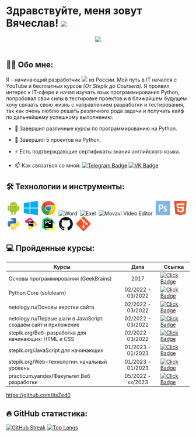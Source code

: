 # Здравствуйте, меня зовут Вячеслав! <img src="https://media.giphy.com/media/hvRJCLFzcasrR4ia7z/giphy.gif" width="30px"/>

<div id="header" align="center">
  <img src="https://media.giphy.com/media/WSBeyxvC1jH496xQGA/giphy.gif" width="500"/>
</div>

<img src="https://komarev.com/ghpvc/?username=nva2810&style=flat-square&color=blue" alt=""/>

## :man_technologist: Обо мне:
Я - начинающий разработчик <img src="https://media.giphy.com/media/WUlplcMpOCEmTGBtBW/giphy.gif" width="30"> из России. Мой путь в IT начался с YouTube и бесплатных курсов _(От Stepik до Coursera)_. Я проявил интерес к IT-сфере и начал изучать язык программирования Python, попробовал свои силы в тестировке проектов и в ближайшем будущем хочу связать свою жизнь с направлением разработки и тестирования, так как очень люблю решать различного рода задачи и получать кайф по дальнейшему успешному выполнению.

- :seedling: Завершил различные курсы по программированию на Python.

- :telescope: Завершил 5 проектов на Python.

- :zap: Есть подтверждающие сертификаты знания английского языка.

- :mailbox: Как связаться со мной: [![Telegram Badge](https://img.shields.io/badge/-Telegram-blue?style=flat&logo=Telegram&logoColor=white)](https://t.me/nva2810) [![VK Badge](https://img.shields.io/badge/-VK-blue?style=flat&logo=VK&logoColor=white)](https://vk.com/nva2810)

## :hammer_and_wrench: Технологии и инструменты:
<div>
  <img src="https://github.com/devicons/devicon/blob/master/icons/android/android-original.svg" title="Android" alt="Android" width="40" height="40"/>&nbsp;
  <img src="https://github.com/devicons/devicon/blob/master/icons/windows8/windows8-original.svg" title="Windows" alt="Windows" width="40" height="40"/>&nbsp;
  <img src="https://github.com/devicons/devicon/blob/master/icons/chrome/chrome-original.svg" title="Chrome" alt="Chrome" width="40" height="40"/>&nbsp;
  <img src="https://www.pinclipart.com/picdir/big/393-3933941_how-to-transform-a-table-into-chart-in.png" title="Word" alt="Word" width="40" height="40"/>&nbsp;
  <img src="https://www.pinclipart.com/picdir/big/116-1162284_microsoft-clipart-tech-savvy-transparent-excel-logo-png.png" title="Exel" alt="Exel" width="40" height="40"/>&nbsp;
  <img src="https://soft-windows10.ru/img/_src/movavi-video-editor-logo.png" title="Movavi Video Editor" alt="Movavi Video Editor" width="40" height="40"/>&nbsp;
  <img src="https://github.com/devicons/devicon/blob/master/icons/photoshop/photoshop-plain.svg" title="Photoshop" alt="Photoshop" width="40" height="40"/>&nbsp;
  <img src="https://github.com/devicons/devicon/blob/master/icons/html5/html5-original.svg" title="HTML5" alt="HTML5" width="40" height="40"/>&nbsp;
  <img src="https://github.com/devicons/devicon/blob/master/icons/python/python-original.svg" title="Python" alt="Python" width="40" height="40"/>&nbsp;
  <img src="https://github.com/devicons/devicon/blob/master/icons/jetbrains/jetbrains-original.svg" title="JetBrains" alt="JetBrains" width="40" height="40"/>&nbsp;
  <img src="https://github.com/devicons/devicon/blob/master/icons/pycharm/pycharm-original.svg" title="PyCharm" alt="PyCharm" width="40" height="40"/>&nbsp; 
  <img src="https://github.com/devicons/devicon/blob/master/icons/github/github-original.svg" title="GitHub" alt="GitHub" width="40" height="40"/>&nbsp;
  <img src="https://github.com/devicons/devicon/blob/master/icons/git/git-original.svg" title="Git" **alt="Git" width="40" height="40"/>
</div>

## 💻 Пройденные курсы:

| Курсы                                                           | Дата              | Ссылка                                                                                                               |
| ----------------------------------------------------------------| :---------------: | -------------------------------------------------------------------------------------------------------------------- |
| Оcновы программирования (GeekBrains)                           | 2017 | [![Click Badge](https://img.shields.io/badge/Click-red?style=flat&lColor=white)](https://gb.ru/certificates/179463) |
| Python Core (sololearn)               | 02/2022 - 03/2022 | [![Click Badge](https://img.shields.io/badge/-Click-red?style=flat&logo=VK&logoColor=white)](https://vk.com/nva2810) |
| netology.ru/Основы верстки сайта                                | 02/2022 - 03/2022 | [![Click Badge](https://img.shields.io/badge/-Click-red?style=flat&logo=VK&logoColor=white)](https://vk.com/nva2810) |
| netology.ru/Первые шаги в JavaScript: создаём сайт и приложение | 02/2022 - 03/2022 | [![Click Badge](https://img.shields.io/badge/-Click-red?style=flat&logo=VK&logoColor=white)](https://vk.com/nva2810) |
| stepik.org/Веб-разработка для начинающих: HTML и CSS            | 02/2022 - 03/2022 | [![Click Badge](https://img.shields.io/badge/-Click-red?style=flat&logo=VK&logoColor=white)](https://vk.com/nva2810) |
| stepik.org/JavaScript для начинающих                            | 01/2023 - 01/2023 | [![Click Badge](https://img.shields.io/badge/-Click-red?style=flat&logo=VK&logoColor=white)](https://vk.com/nva2810) |
| stepik.org/Web-технологии: начальный уровень                    | 01/2023 - 01/2023 | [![Click Badge](https://img.shields.io/badge/-Click-red?style=flat&logo=VK&logoColor=white)](https://vk.com/nva2810) |
| practicum.yandex/Факультет Веб разработки                       | 05/2022 - xx/2023 | [![Click Badge](https://img.shields.io/badge/-Click-red?style=flat&logo=VK&logoColor=white)](https://vk.com/nva2810) |
https://github.com/itsZed0

## :fire: GitHub статистика:
[![GitHub Streak](http://github-readme-streak-stats.herokuapp.com?user=nva2810&theme=onedark-duo&hide_border=true&locale=ru&mode=weekly)](https://git.io/streak-stats)
[![Top Langs](https://github-readme-stats.vercel.app/api/top-langs/?username=nva2810&layout=compact&theme=github_dark)](https://github.com/anuraghazra/github-readme-stats)
